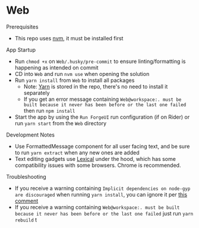 # Web

Prerequisites
- This repo uses [nvm](https://github.com/nvm-sh/nvm#intro), it must be installed first

App Startup
- Run `chmod +x` on `Web/.husky/pre-commit` to ensure linting/formatting is happening as intended on commit
- CD into `Web` and run `nvm use` when opening the solution
- Run `yarn install` from `Web` to install all packages
  - Note: [Yarn](https://yarnpkg.com/) is stored in the repo, there's no need to install it separately
  - If you get an error message containing ` Web@workspace:. must be built because it never has been before or the last one failed
    ` then run `npm install`
- Start the app by using the `Run ForgeUI` run configuration (if on Rider) or run `yarn start` from the `Web` directory

Development Notes
- Use FormattedMessage component for all user facing text, and be sure to run `yarn extract` when any new ones are added
- Text editing gadgets use [Lexical](lexical.dev) under the hood, which has some compatibility issues with some browsers. Chrome is recommended.

Troubleshooting
- If you receive a warning containing `Implicit dependencies on node-gyp are discouraged` when running `yarn install`, you can ignore it per [this comment](https://github.com/yarnpkg/yarn/issues/8052#issuecomment-735764698)
- If you receive a warning containing `Web@workspace:. must be built because it never has been before or the last one failed` just run `yarn rebuild`
t
